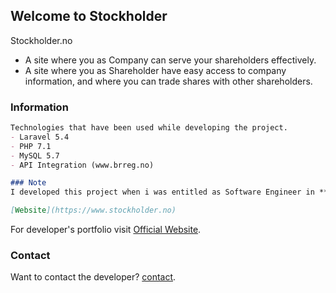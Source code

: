 ## Welcome to Stockholder

Stockholder.no
- A site where you as Company can serve your shareholders effectively.
- A site where you as Shareholder have easy access to company information, and where you can trade shares with other shareholders.

### Information

```markdown
Technologies that have been used while developing the project.
- Laravel 5.4
- PHP 7.1
- MySQL 5.7
- API Integration (www.brreg.no)

### Note
I developed this project when i was entitled as Software Engineer in **Teraception**.

[Website](https://www.stockholder.no)
```

For developer's portfolio visit [Official Website](https://noumanwaheed.com).

### Contact

Want to contact the developer? [contact](https://noumanwaheed.com).
